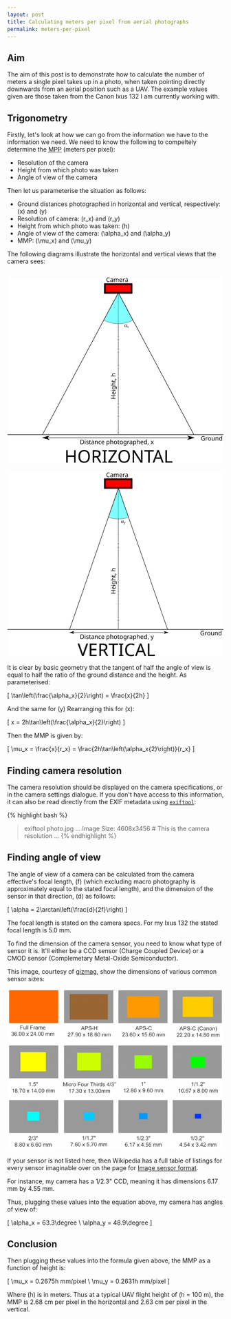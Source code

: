 ```yaml
---
layout: post
title: Calculating meters per pixel from aerial photographs
permalink: meters-per-pixel
---
```


## Aim

The aim of this post is to demonstrate how to calculate the number of meters a single pixel takes up in a photo, when taken pointing directly downwards from an aerial position such as a UAV. The example values given are those taken from the Canon Ixus 132 I am currently working with.

## Trigonometry

Firstly, let's look at how we can go from the information we have to the information we need. We need to know the following to compeltely determine the <abbr title="Meters Per Pixel">MPP</abbr> (meters per pixel):

* Resolution of the camera
* Height from which photo was taken
* Angle of view of the camera

Then let us parameterise the situation as follows:

* Ground distances photographed in horizontal and vertical, respectively: \(x\) and \(y\)
* Resolution of camera: \(r_x\) and \(r_y\)
* Height from which photo was taken: \(h\)
* Angle of view of the camera: \(\alpha_x\) and \(\alpha_y\)
* MMP: \(\mu_x\) and \(\mu_y\)

The following diagrams illustrate the horizontal and vertical views that the camera sees:

![horizontal view](../public/media/horizontal_view.svg)
-----
![vertical view](../public/media/vertical_view.svg)

It is clear by basic geometry that the tangent of half the angle of view is equal to half the ratio of the ground distance and the height. As parameterised:

\[ \tan\left(\frac{\alpha_x}{2}\right) = \frac{x}{2h} \]

And the same for \(y\) Rearranging this for \(x\):

\[ x = 2h\tan\left(\frac{\alpha_x}{2}\right) \]

Then the MMP is given by:

\[ \mu_x = \frac{x}{r_x} = \frac{2h\tan\left(\alpha_x{2}\right)}{r_x} \]

## Finding camera resolution

The camera resolution should be displayed on the camera specifications, or in the camera settings dialogue. If you don't have access to this information, it can also be read directly from the EXIF metadata using [`exiftool`](http://www.sno.phy.queensu.ca/~phil/exiftool/):

{% highlight bash %}
> exiftool photo.jpg
...
Image Size: 4608x3456 # This is the camera resolution
...
{% endhighlight %}

## Finding angle of view

The angle of view of a camera can be calculated from the camera effective's focal length, \(f\) (which excluding macro photography is approximately equal to the stated focal length), and the dimension of the sensor in that direction, \(d\) as follows:

\[ \alpha = 2\arctan\left(\frac{d}{2f}\right) \]

The focal length is stated on the camera specs. For my Ixus 132 the stated focal length is 5.0 mm.

To find the dimension of the camera sensor, you need to know what type of sensor it is. It'll either be a CCD sensor (Charge Coupled Device) or a CMOD sensor (Complemetary Metal-Oxide Semiconductor).

This image, courtesy of [gizmag](http://www.gizmag.com/camera-sensor-size-guide/26684/pictures#1), show the dimensions of various common sensor sizes:

![sensor sizes](../public/media/sensor_sizes.jpg)

If your sensor is not listed here, then Wikipedia has a full table of listings for every sensor imaginable over on the page for [Image sensor format](https://en.wikipedia.org/wiki/Image_sensor_format#Table_of_sensor_formats_and_sizes).

For instance, my camera has a 1/2.3" CCD, meaning it has dimensions 6.17 mm by 4.55 mm.

Thus, plugging these values into the equation above, my camera has angles of view of:

\[ \alpha_x = 63.3\degree \\
   \alpha_y = 48.9\degree \]

## Conclusion

Then plugging these values into the formula given above, the MMP as a function of height is:

\[ \mu_x = 0.2675h mm/pixel \\
   \mu_y = 0.2631h mm/pixel \]

Where \(h\) is in meters. Thus at a typical UAV flight height of \(h = 100 m\), the MMP is 2.68 cm per pixel in the horizontal and 2.63 cm per pixel in the vertical.
